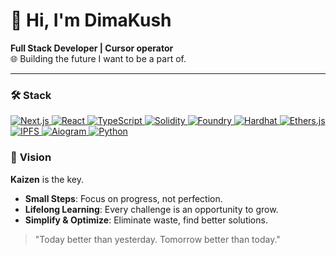 # 👋 Hi, I'm DimaKush

**Full Stack Developer | Cursor operator**  
🌐 Building the future I want to be a part of.  

---

### 🛠️ **Stack**
<p align="left">
  <a href="https://nextjs.org/" target="_blank">
    <img src="https://img.shields.io/badge/Next.js-000000?style=for-the-badge&logo=next.js&logoColor=white" alt="Next.js" />
  </a>
  <a href="https://reactjs.org/" target="_blank">
    <img src="https://img.shields.io/badge/React-000000?style=for-the-badge&logo=react&logoColor=white" alt="React" />
  </a>
  <a href="https://www.typescriptlang.org/" target="_blank">
    <img src="https://img.shields.io/badge/TypeScript-000000?style=for-the-badge&logo=typescript&logoColor=white" alt="TypeScript" />
  </a>
  <a href="https://soliditylang.org/" target="_blank">
    <img src="https://img.shields.io/badge/Solidity-000000?style=for-the-badge&logo=solidity&logoColor=white" alt="Solidity" />
  </a>
  <a href="https://getfoundry.sh/" target="_blank">
    <img src="https://img.shields.io/badge/Foundry-000000?style=for-the-badge&logo=ethereum&logoColor=white" alt="Foundry" />
  </a>
  <a href="https://hardhat.org/" target="_blank">
    <img src="https://img.shields.io/badge/Hardhat-000000?style=for-the-badge&logo=ethereum&logoColor=white" alt="Hardhat" />
  </a>
  <a href="https://docs.ethers.io/" target="_blank">
    <img src="https://img.shields.io/badge/Ethers.js-000000?style=for-the-badge&logo=ethereum&logoColor=white" alt="Ethers.js" />
  </a>
  <a href="https://ipfs.tech/" target="_blank">
    <img src="https://img.shields.io/badge/IPFS-000000?style=for-the-badge&logo=ipfs&logoColor=white" alt="IPFS" />
  </a>
  <a href="https://docs.aiogram.dev/en/latest/" target="_blank">
    <img src="https://img.shields.io/badge/Aiogram-000000?style=for-the-badge&logo=telegram&logoColor=white" alt="Aiogram" />
  </a>
  <a href="https://www.python.org/" target="_blank">
    <img src="https://img.shields.io/badge/Python-000000?style=for-the-badge&logo=python&logoColor=white" alt="Python" />
  </a>
</p>

### 🌟 **Vision**

**Kaizen** is the key.

- **Small Steps**: Focus on progress, not perfection.  
- **Lifelong Learning**: Every challenge is an opportunity to grow.  
- **Simplify & Optimize**: Eliminate waste, find better solutions.  

> "Today better than yesterday. Tomorrow better than today."  
